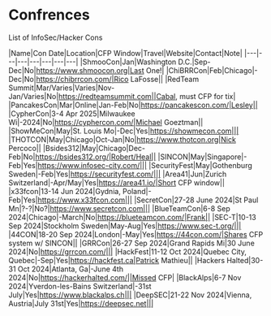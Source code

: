 # Confrences
List of InfoSec/Hacker Cons

|Name|Con Date|Location|CFP Window|Travel|Website|Contact|Note|
|---|---|---|---|---|---|---|
|ShmooCon|Jan|Washington D.C.|Sep-Dec|No|https://www.shmoocon.org|Last One!|
|ChiBRRCon|Feb|Chicago|-Dec|No|https://chibrrcon.com/|Rico LaFosse||
|RedTeam Summit|Mar/Varies|Varies|Nov-Jan/Varies|No|https://redteamsummit.com||Cabal, must CFP for tix|
|PancakesCon|Mar|Online|Jan-Feb|No|https://pancakescon.com/|Lesley||
|CypherCon|3-4 Apr 2025|Milwaukee Wi|-2024|No|https://cyphercon.com/|Michael Goeztman||
|ShowMeCon|May|St. Louis Mo|-Dec|Yes|https://showmecon.com|||
|THOTCON|May|Chicago|Oct-Jan|No|https://www.thotcon.org|Nick Percoco||
|Bsides312|May|Chicago|Dec-Feb|No|https://bsides312.org/|Robert/Heal||
|SINCON|May|Singapore|-Feb|Yes|https://www.infosec-city.com/|||
|SecurityFest|May|Gothenburg Sweden|-Feb|Yes|https://securityfest.com/|||
|Area41|Jun|Zurich Switzerland|-Apr/May|Yes|https://area41.io/|Short CFP window||
|x33fcon|13-14 Jun 2024|Gydnia, Poland|-Feb|Yes|https://www.x33fcon.com|||
|SecretCon|27-28 June 2024|St Paul Mn|?-?|No?|https://www.secretcon.com|||
|BlueTeamCon|6-8 Sep 2024|Chicago|-March|No|https://blueteamcon.com/|Frank||
|SEC-T|10-13 Sep 2024|Stockholm Sweden|May-Aug|Yes|https://www.sec-t.org/|||
|44CON|18-20 Sep 2024|London|-May|Yes|https://44con.com/|Shares CFP system w/ SINCON||
|GRRCon|26-27 Sep 2024|Grand Rapids Mi|30 June 2024|No|https://grrcon.com/|||
|HackFest|11-12 Oct 2024|Quebec City, Quebec|-Sep|Yes|https://hackfest.ca|Patrick Mathieu||
|Hackers Halted|30-31 Oct 2024|Atlanta, Ga|-June 4th 2024|No|https://hackerhalted.com/||Missed CFP|
|BlackAlps|6-7 Nov 2024|Yverdon-les-Bains Switzerland|-31st July|Yes|https://www.blackalps.ch|||
|DeepSEC|21-22 Nov 2024|Vienna, Austria|July 31st|Yes|https://deepsec.net|||